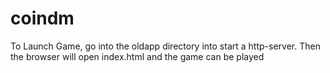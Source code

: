 # coindm
To Launch Game, go into the oldapp directory into start a http-server. Then the browser will open index.html and the game can be played
